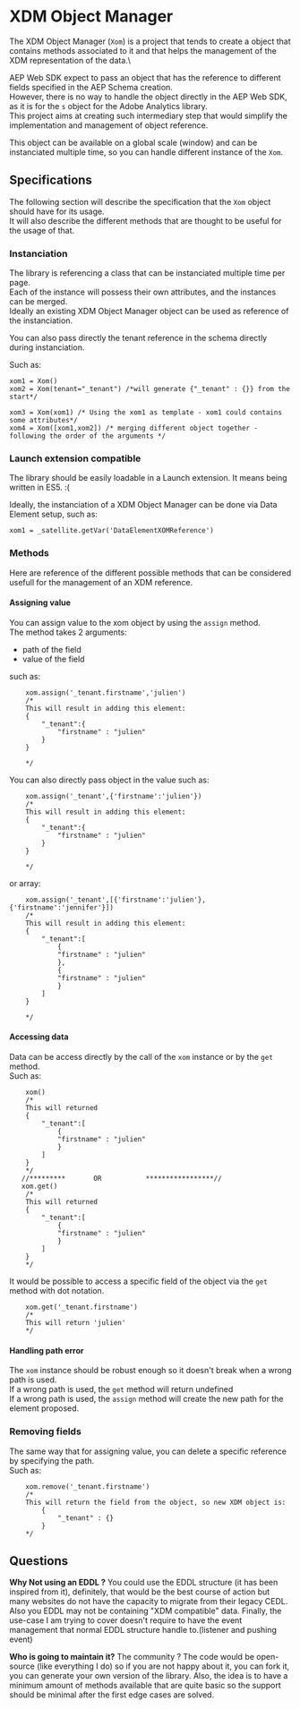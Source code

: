 # XDM Object Manager

The XDM Object Manager (`Xom`) is a project that tends to create a object that contains methods associated to it and that helps the management of the XDM representation of the data.\

AEP Web SDK expect to pass an object that has the reference to different fields specified in the AEP Schema creation.\
However, there is no way to handle the object directly in the AEP Web SDK, as it is for the `s` object for the Adobe Analytics library.\
This project aims at creating such intermediary step that would simplify the implementation and management of object reference.

This object can be available on a global scale (window) and can be instanciated multiple time, so you can handle different instance of the `Xom`.

## Specifications

The following section will describe the specification that the `Xom` object should have for its usage.\
It will also describe the different methods that are thought to be useful for the usage of that.

### Instanciation

The library is referencing a class that can be instanciated multiple time per page.\
Each of the instance will possess their own attributes, and the instances can be merged.\
Ideally an existing XDM Object Manager object can be used as reference of the instanciation.

You can also pass directly the tenant reference in the schema directly during instanciation.

Such as:

```JS
xom1 = Xom()
xom2 = Xom(tenant="_tenant") /*will generate {"_tenant" : {}} from the start*/

xom3 = Xom(xom1) /* Using the xom1 as template - xom1 could contains some attributes*/
xom4 = Xom([xom1,xom2]) /* merging different object together - following the order of the arguments */
```

### Launch extension compatible

The library should be easily loadable in a Launch extension. It means being written in ES5. :(

Ideally, the instanciation of a XDM Object Manager can be done via Data Element setup, such as: 
```JS
xom1 = _satellite.getVar('DataElementXOMReference')
```

### Methods

Here are reference of the different possible methods that can be considered usefull for the management of an XDM reference.

#### Assigning value

You can assign value to the xom object by using the `assign` method.\
The method takes 2 arguments:
* path of the field
* value of the field

such as:
```JS
    xom.assign('_tenant.firstname','julien')
    /*
    This will result in adding this element:
    {
        "_tenant":{
            "firstname" : "julien"
        }
    }
    
    */
```

You can also directly pass object in the value such as:
```JS
    xom.assign('_tenant',{'firstname':'julien'})
    /*
    This will result in adding this element:
    {
        "_tenant":{
            "firstname" : "julien"
        }
    }
    
    */
```

or array:
```JS
    xom.assign('_tenant',[{'firstname':'julien'},{'firstname':'jennifer'}])
    /*
    This will result in adding this element:
    {
        "_tenant":[
            {
            "firstname" : "julien"
            },
            {
            "firstname" : "julien"
            }
        ]
    }
    
    */
```

#### Accessing data

Data can be access directly by the call of the `xom` instance or by the `get` method.\
Such as:
```JS
    xom()
    /*
    This will returned
    {
        "_tenant":[
            {
            "firstname" : "julien"
            }
        ]
    } 
    */
   //*********       OR           *****************// 
   xom.get()
    /*
    This will returned
    {
        "_tenant":[
            {
            "firstname" : "julien"
            }
        ]
    } 
    */
```

It would be possible to access a specific field of the object via the `get` method with dot notation.

```JS
    xom.get('_tenant.firstname')
    /*
    This will return 'julien'
    */
```

#### Handling path error

The `xom` instance should be robust enough so it doesn't break when a wrong path is used.\
If a wrong path is used, the `get` method will return undefined\
If a wrong path is used, the `assign` method will create the new path for the element proposed.

### Removing fields

The same way that for assigning value, you can delete a specific reference by specifying the path.\
Such as:
```JS
    xom.remove('_tenant.firstname')
    /*
    This will return the field from the object, so new XDM object is:
        {
            "_tenant" : {}
        }
    */
```

## Questions

**Why Not using an EDDL ?**
You could use the EDDL structure (it has been inspired from it), definitely, that would be the best course of action but many websites do not have the capacity to migrate from their legacy CEDL.\
Also you EDDL may not be containing "XDM compatible" data.
Finally, the use-case I am trying to cover doesn't require to have the event management that normal EDDL structure handle to.(listener and pushing event)

**Who is going to maintain it?**
The community ? The code would be open-source (like everything I do) so if you are not happy about it, you can fork it, you can generate your own version of the library.
Also, the idea is to have a minimum amount of methods available that are quite basic so the support should be minimal after the first edge cases are solved.